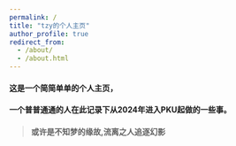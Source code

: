 ```yaml
---
permalink: /
title: "tzy的个人主页"
author_profile: true
redirect_from: 
  - /about/
  - /about.html
---
```


#### 这是一个简简单单的个人主页，

#### 一个普普通通的人在此记录下从2024年进入PKU起做的一些事。



> #### 或许是不知梦的缘故,流离之人追逐幻影


